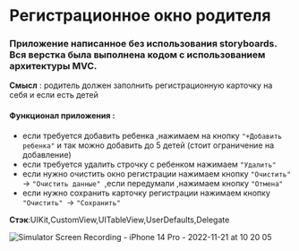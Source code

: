 # Регистрационное окно родителя

### Приложение написанное без использования storyboards. Вся верстка была выполнена кодом c использованием архитектуры MVC.

**Смысл** : родитель должен заполнить регистрационную карточку на себя и если есть детей

#### Функционал приложения :

- если требуется добавить ребенка ,нажимаем на кнопку ```"+Добавить ребенка"``` и так можно добавить до 5 детей (стоит ограничение на добавление)
- если требуется удалить строчку с ребенком нажимаем ```"Удалить"```
- если нужно очистить окно регистрации нажимаем кнопку ```"Очистить" ```-> ```"Очистить данные" ```,если передумали ,нажимаем кнопку ```"Отмена"```
- если нужно сохранить карточку регистрации нажимаем кнопку ```"Очистить" ```-> ```"Сохранить" ```

**Стэк**:UIKit,СustomView,UITableView,UserDefaults,Delegate


![Simulator Screen Recording - iPhone 14 Pro - 2022-11-21 at 10 20 05](https://user-images.githubusercontent.com/110721351/202979261-8c245cb7-4356-4f18-a474-12f855bf0f7a.gif)









